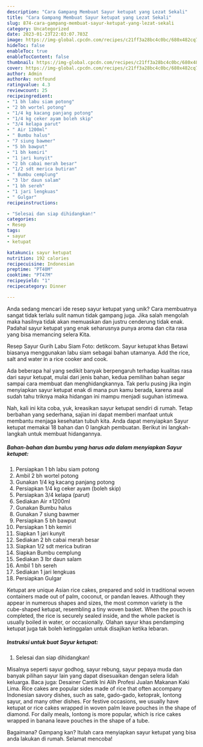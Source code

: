 ```yaml
---
description: "Cara Gampang Membuat Sayur ketupat yang Lezat Sekali"
title: "Cara Gampang Membuat Sayur ketupat yang Lezat Sekali"
slug: 874-cara-gampang-membuat-sayur-ketupat-yang-lezat-sekali
category: Uncategorized
date: 2023-01-23T22:03:07.703Z
image: https://img-global.cpcdn.com/recipes/c21ff3a28bc4c0bc/680x482cq70/sayur-ketupat-foto-resep-utama.jpg
hideToc: false
enableToc: true
enableTocContent: false
thumbnail: https://img-global.cpcdn.com/recipes/c21ff3a28bc4c0bc/680x482cq70/sayur-ketupat-foto-resep-utama.jpg
cover: https://img-global.cpcdn.com/recipes/c21ff3a28bc4c0bc/680x482cq70/sayur-ketupat-foto-resep-utama.jpg
author: Admin
authorAv: notfound
ratingvalue: 4.3
reviewcount: 25
recipeingredient:
- "1 bh labu siam potong"
- "2 bh wortel potong"
- "1/4 kg kacang panjang potong"
- "1/4 kg ceker ayam boleh skip"
- "3/4 kelapa parut"
- " Air 1200ml"
- " Bumbu halus"
- "7 siung bawmer"
- "5 bh bawput"
- "1 bh kemiri"
- "1 jari kunyit"
- "2 bh cabai merah besar"
- "1/2 sdt merica butiran"
- " Bumbu cemplung"
- "3 lbr daun salam"
- "1 bh sereh"
- "1 jari lengkuas"
- " Gulgar"
recipeinstructions:

- "Selesai dan siap dihidangkan!"
categories:
- Resep
tags:
- sayur
- ketupat

katakunci: sayur ketupat 
nutrition: 192 calories
recipecuisine: Indonesian
preptime: "PT40M"
cooktime: "PT47M"
recipeyield: "1"
recipecategory: Dinner

---
```





Anda sedang mencari ide resep sayur ketupat yang unik? Cara membuatnya sangat tidak terlalu sulit namun tidak gampang juga. Jika salah mengolah maka hasilnya tidak akan memuaskan dan justru cenderung tidak enak. Padahal sayur ketupat yang enak seharusnya punya aroma dan cita rasa yang bisa memancing selera Kita.





Resep Sayur Gurih Labu Siam Foto: detikcom. Sayur ketupat khas Betawi biasanya menggunakan labu siam sebagai bahan utamanya. Add the rice, salt and water in a rice cooker and cook.

Ada beberapa hal yang sedikit banyak berpengaruh terhadap kualitas rasa dari sayur ketupat, mulai dari jenis bahan, kedua pemilihan bahan segar sampai cara membuat dan menghidangkannya. Tak perlu pusing jika ingin menyiapkan sayur ketupat enak di mana pun kamu berada, karena asal sudah tahu triknya maka hidangan ini mampu menjadi suguhan istimewa.






Nah, kali ini kita coba, yuk, kreasikan sayur ketupat sendiri di rumah. Tetap berbahan yang sederhana, sajian ini dapat memberi manfaat untuk membantu menjaga kesehatan tubuh kita. Anda dapat menyiapkan Sayur ketupat memakai 18 bahan dan 0 langkah pembuatan. Berikut ini langkah-langkah untuk membuat hidangannya.

<!--inarticleads1-->

##### Bahan-bahan dan bumbu yang harus ada dalam menyiapkan Sayur ketupat:

1. Persiapkan 1 bh labu siam potong
1. Ambil 2 bh wortel potong
1. Gunakan 1/4 kg kacang panjang potong
1. Persiapkan 1/4 kg ceker ayam (boleh skip)
1. Persiapkan 3/4 kelapa (parut)
1. Sediakan  Air ±1200ml
1. Gunakan  Bumbu halus
1. Gunakan 7 siung bawmer
1. Persiapkan 5 bh bawput
1. Persiapkan 1 bh kemiri
1. Siapkan 1 jari kunyit
1. Sediakan 2 bh cabai merah besar
1. Siapkan 1/2 sdt merica butiran
1. Siapkan  Bumbu cemplung
1. Sediakan 3 lbr daun salam
1. Ambil 1 bh sereh
1. Sediakan 1 jari lengkuas
1. Persiapkan  Gulgar


Ketupat are unique Asian rice cakes, prepared and sold in traditional woven containers made out of palm, coconut, or pandan leaves. Although they appear in numerous shapes and sizes, the most common variety is the cube-shaped ketupat, resembling a tiny woven basket. When the pouch is completed, the rice is securely sealed inside, and the whole packet is usually boiled in water, or occasionally. Olahan sayur khas pendamping ketupat juga tak boleh ketinggalan untuk disajikan ketika lebaran. 

<!--inarticleads2-->

##### Instruksi untuk buat Sayur ketupat:


1. Selesai dan siap dihidangkan!

Misalnya seperti sayur godhog, sayur rebung, sayur pepaya muda dan banyak pilihan sayur lain yang dapat disesuaikan dengan selera lidah keluarga. Baca juga: Desainer Cantik Ini Alih Profesi Jualan Makanan Kaki Lima. Rice cakes are popular sides made of rice that often accompany Indonesian savory dishes, such as sate, gado-gado, ketoprak, lontong sayur, and many other dishes. For festive occasions, we usually have ketupat or rice cakes wrapped in woven palm leave pouches in the shape of diamond. For daily meals, lontong is more popular, which is rice cakes wrapped in banana leave pouches in the shape of a tube. 

Bagaimana? Gampang kan? Itulah cara menyiapkan sayur ketupat yang bisa anda lakukan di rumah. Selamat mencoba!
